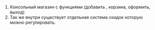 1. Консольный магазин с функциями (добавить <id>, корзина, оформить, выход)
2. Так же внутри существует отдельная система скидок которую можно регулировать.
